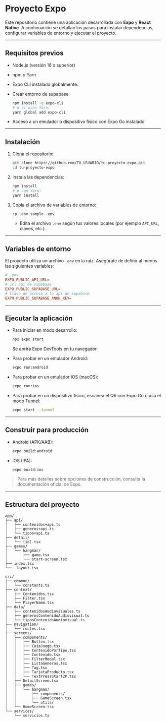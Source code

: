 # Proyecto Expo

Este repositorio contiene una aplicación desarrollada con **Expo** y **React Native**. A continuación se detallan los pasos para instalar dependencias, configurar variables de entorno y ejecutar el proyecto.

---

## Requisitos previos

* Node.js (versión 16 o superior)
* npm o Yarn
* Expo CLI instalado globalmente:
* Crear entorno de supabase

  ```bash
  npm install -g expo-cli
  # o si usas Yarn:
  yarn global add expo-cli
  ```
* Acceso a un emulador o dispositivo físico con Expo Go instalado

---

## Instalación

1. Clona el repositorio:

   ```bash
   git clone https://github.com/TU_USUARIO/tu-proyecto-expo.git
   cd tu-proyecto-expo
   ```

2. Instala las dependencias:

   ```bash
   npm install
   # o con Yarn:
   yarn install
   ```

3. Copia el archivo de variables de entorno:

   ```bash
   cp .env.sample .env
   ```

   * Edita el archivo `.env` según tus valores locales (por ejemplo `API_URL`, claves, etc.).

---

## Variables de entorno

El proyecto utiliza un archivo `.env` en la raíz. Asegúrate de definir al menos las siguientes variables:

```ini
# .env
EXPO_PUBLIC_API_URL=
# url api de supabase
EXPO_PUBLIC_SUPABASE_URL=
# llave de acceso a la api de supabase
EXPO_PUBLIC_SUPABASE_ANON_KEY=
```

---

## Ejecutar la aplicación

* Para iniciar en modo desarrollo:

  ```bash
  npx expo start
  ```

  Se abrirá Expo DevTools en tu navegador.

* Para probar en un emulador Android:

  ```bash
  expo run:android
  ```

* Para probar en un emulador iOS (macOS):

  ```bash
  expo run:ios
  ```

* Para probar en un dispositivo físico, escanea el QR con Expo Go o usa el modo Tunnel:

  ```bash
  expo start --tunnel
  ```

---

## Construir para producción

* Android (APK/AAB):

  ```bash
  expo build:android
  ```

* iOS (IPA):

  ```bash
  expo build:ios
  ```

> Para más detalles sobre opciones de construcción, consulta la documentación oficial de Expo.

---

## Estructura del proyecto

```
app/
├── api/
│   ├── contenidos+api.ts
│   ├── generos+api.ts
│   └── tipos+api.ts
├── detail/
│   └── [id].tsx
├── games/
│   └── hangman/
│       ├── game.tsx
│       └── start-screen.tsx
├── index.tsx
└── _layout.tsx

src/
├── common/
│   └── constants.ts
├── context/
│   ├── Contenidos.tsx
│   ├── Filter.tsx
│   └── PlayerName.tsx
├── data/
│   ├── contenidosAudiovisuales.ts
│   ├── generosContenidoAudiovisual.ts
│   └── tiposContenidoAudiovisual.ts
├── navigation/
│   └── routes.tsx
├── screens/
│   ├── components/
│   │   ├── Button.tsx
│   │   ├── CajaJuego.tsx
│   │   ├── ContenidoPorTipo.tsx
│   │   ├── Contenido.tsx
│   │   ├── FilterModal.tsx
│   │   ├── ListaGeneros.tsx
│   │   ├── Tag.tsx
│   │   ├── TarjetaProducto.tsx
│   │   └── TextPressStart2P.tsx
│   ├── DetailScreen.tsx
│   ├── games/
│   │   └── hangman/
│   │       ├── components/
│   │       ├── GameScreen.tsx
│   │       └── utils/
│   └── HomeScreen.tsx
└── services/
    └── servicios.ts
```

